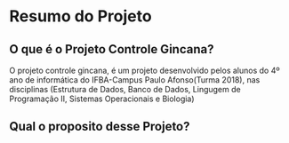 # Resumo do Projeto

## O que é o Projeto Controle Gincana?

O projeto controle gincana, é um projeto desenvolvido pelos alunos do 4º ano de informática do IFBA-Campus Paulo Afonso(Turma 2018), nas disciplinas (Estrutura de Dados, Banco de Dados, Lingugem de Programação II, Sistemas Operacionais e Biologia)


## Qual o proposito desse Projeto?





